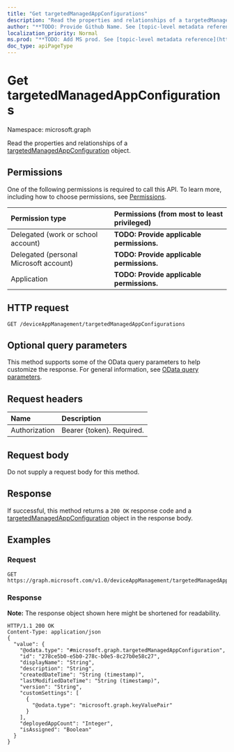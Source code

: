 ```yaml
---
title: "Get targetedManagedAppConfigurations"
description: "Read the properties and relationships of a targetedManagedAppConfiguration object."
author: "**TODO: Provide Github Name. See [topic-level metadata reference](https://msgo.azurewebsites.net/add/document/guidelines/metadata.html#topic-level-metadata)**"
localization_priority: Normal
ms.prod: "**TODO: Add MS prod. See [topic-level metadata reference](https://msgo.azurewebsites.net/add/document/guidelines/metadata.html#topic-level-metadata)**"
doc_type: apiPageType
---
```


# Get targetedManagedAppConfigurations

Namespace: microsoft.graph

Read the properties and relationships of a [targetedManagedAppConfiguration](../resources/targetedmanagedappconfiguration.md) object.

## Permissions
One of the following permissions is required to call this API. To learn more, including how to choose permissions, see [Permissions](/concepts/permissions-reference.md).

|Permission type|Permissions (from most to least privileged)|
|:---|:---|
|Delegated (work or school account)|**TODO: Provide applicable permissions.**|
|Delegated (personal Microsoft account)|**TODO: Provide applicable permissions.**|
|Application|**TODO: Provide applicable permissions.**|

## HTTP request

<!-- {
  "blockType": "ignored"
}
-->
``` http
GET /deviceAppManagement/targetedManagedAppConfigurations
```

## Optional query parameters
This method supports some of the OData query parameters to help customize the response. For general information, see [OData query parameters](/graph/query-parameters).

## Request headers
|Name|Description|
|:---|:---|
|Authorization|Bearer {token}. Required.|

## Request body
Do not supply a request body for this method.

## Response

If successful, this method returns a `200 OK` response code and a [targetedManagedAppConfiguration](../resources/targetedmanagedappconfiguration.md) object in the response body.

## Examples

### Request
<!-- {
  "blockType": "request",
  "name": "get_targetedmanagedappconfiguration"
}
-->
``` http
GET https://graph.microsoft.com/v1.0/deviceAppManagement/targetedManagedAppConfigurations
```


### Response
**Note:** The response object shown here might be shortened for readability.
<!-- {
  "blockType": "response",
  "truncated": true,
  "@odata.type": "microsoft.graph.targetedManagedAppConfiguration"
}
-->
``` http
HTTP/1.1 200 OK
Content-Type: application/json
{
  "value": {
    "@odata.type": "#microsoft.graph.targetedManagedAppConfiguration",
    "id": "278ce5b0-e5b0-278c-b0e5-8c27b0e58c27",
    "displayName": "String",
    "description": "String",
    "createdDateTime": "String (timestamp)",
    "lastModifiedDateTime": "String (timestamp)",
    "version": "String",
    "customSettings": [
      {
        "@odata.type": "microsoft.graph.keyValuePair"
      }
    ],
    "deployedAppCount": "Integer",
    "isAssigned": "Boolean"
  }
}
```

